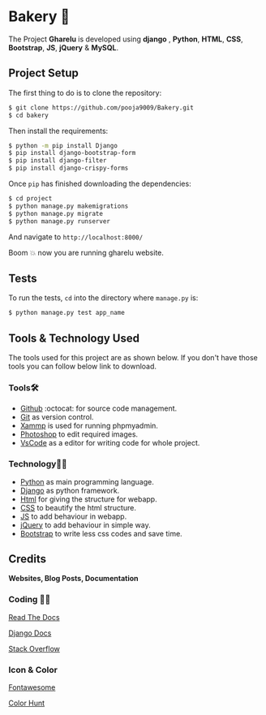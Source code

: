 # Bakery :cake:

The Project **Gharelu** is developed using **django** , **Python**, **HTML**, **CSS**, **Bootstrap**, **JS**, **jQuery** &amp; **MySQL**.

## Project Setup

The first thing to do is to clone the repository:

```sh
$ git clone https://github.com/pooja9009/Bakery.git
$ cd bakery
```

Then install the requirements:

```sh
$ python -m pip install Django
$ pip install django-bootstrap-form
$ pip install django-filter
$ pip install django-crispy-forms 
```



Once `pip` has finished downloading the dependencies:
```sh
$ cd project
$ python manage.py makemigrations
$ python manage.py migrate
$ python manage.py runserver
```
And navigate to `http://localhost:8000/`


Boom :boom: now you are running gharelu website. 

## Tests

To run the tests, `cd` into the directory where `manage.py` is:
```sh
$ python manage.py test app_name
```


 ## Tools & Technology Used
 
 The tools used for this project are as shown below. If you don't have those tools you can follow below link to download.
 
 ### Tools🛠
 
 - [Github](https://github.com/signup?ref_cta=Sign+up&ref_loc=header+logged+out&ref_page=%2F&source=header-home) :octocat: for source code management.
 - [Git](https://git-scm.com/downloads) as version control.
 - [Xammp](https://dev.mysql.com/downloads/workbench/) is used for running phpmyadmin.
 - [Photoshop](https://www.adobe.com/products/photoshop/free-trial-download.html) to edit required images.
 - [VsCode](https://code.visualstudio.com/) as a editor for writing code for whole project.

 
 ### Technology👨‍💻
 
 - [Python](https://www.python.org/) as main programming language.
 - [Django](https://www.djangoproject.com/) as python framework.
 - [Html](https://html.com/) for giving the structure for webapp.
 - [CSS](https://www.w3schools.com/Css/) to beautify the html structure.
 - [JS](https://www.javascript.com/) to add behaviour in webapp.
 - [jQuery](https://jquery.com/) to add behaviour in simple way.
 - [Bootstrap](https://getbootstrap.com/) to write less css codes and save time.

## Credits
**Websites, Blog Posts, Documentation**

### Coding 👨‍💻

[Read The Docs](https://django-docs.readthedocs.io/en/latest/) 

[Django Docs](https://docs.djangoproject.com/en/4.0/)

[Stack Overflow](https://stackoverflow.com/)


### Icon & Color 
[Fontawesome](https://fontawesome.com/v4.7/icons/)

[Color Hunt](https://colorhunt.co/palettes/black)
